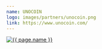 ```yaml
---
name: UNOCOIN
logo: images/partners/unocoin.png
link: https://www.unocoin.com/
---
```


<a class="sixteen wide mobile five wide tablet three wide computer column inverted partner-div" href="{{ page.link }}">
    <img src="{{ page.logo }}" alt="{{ page.name }}" class="ui large image">
</a>